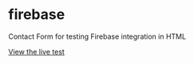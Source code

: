 # firebase
Contact Form for testing Firebase integration in HTML

[View the live test](https://mecozuma.github.io/firebase/)

